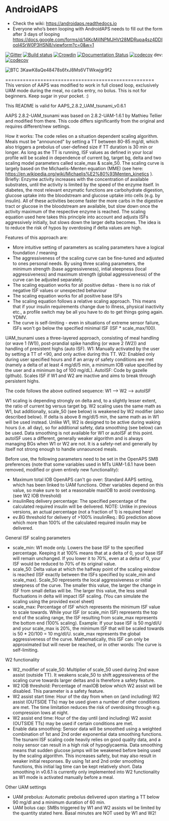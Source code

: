 # AndroidAPS

* Check the wiki: https://androidaps.readthedocs.io
*  Everyone who’s been looping with AndroidAPS needs to fill out the form after 3 days of looping  https://docs.google.com/forms/d/14KcMjlINPMJHVt28MDRupa4sz4DDIooI4SrW0P3HSN8/viewform?c=0&w=1

[![Gitter](https://badges.gitter.im/MilosKozak/AndroidAPS.svg)](https://gitter.im/MilosKozak/AndroidAPS?utm_source=badge&utm_medium=badge&utm_campaign=pr-badge&utm_content=badge)
[![Build status](https://travis-ci.org/nightscout/AndroidAPS.svg?branch=master)](https://travis-ci.org/nightscout/AndroidAPS)
[![Crowdin](https://d322cqt584bo4o.cloudfront.net/androidaps/localized.svg)](https://translations.androidaps.org/project/androidaps)
[![Documentation Status](https://readthedocs.org/projects/androidaps/badge/?version=latest)](https://androidaps.readthedocs.io/en/latest/?badge=latest)
[![codecov](https://codecov.io/gh/MilosKozak/AndroidAPS/branch/master/graph/badge.svg)](https://codecov.io/gh/MilosKozak/AndroidAPS)
dev: [![codecov](https://codecov.io/gh/MilosKozak/AndroidAPS/branch/dev/graph/badge.svg)](https://codecov.io/gh/MilosKozak/AndroidAPS)


![BTC](https://bitit.io/assets/coins/icon-btc-1e5a37bc0eb730ac83130d7aa859052bd4b53ac3f86f99966627801f7b0410be.svg) 3KawK8aQe48478s6fxJ8Ms6VTWkwjgr9f2

===================================================
This version of AAPS was modified to work in full closed loop, exclusively UAM mode during the meal, no carbs entry, no bolus. 
This is not for beginners.
Keep sugar in your pocket. :)

This README is valid for AAPS_2.8.2_UAM_tsunami_v0.6.1

AAPS 2.8.2-UAM_tsunami was based on 2.8.2-UAM-1.6.1 by Mathieu Tellier and modified from there. This code differs significantly from the original and requires different/new settings.

How it works:
The code relies on a situation dependent scaling algorithm. Meals must be "announced" by setting a TT between 80-85 mg/dl, which also triggers a prebolus of user-defined size if TT duration is 30 min or longer.
As long as the TT is running, ISF values as defined in your local profile will be scaled in dependence of current bg, target bg, delta and two scaling model parameters called scale_max & scale_50.
The scaling curve is largely based on the Michaelis-Menten equation (MME) (see here: https://en.wikipedia.org/wiki/Michaelis%E2%80%93Menten_kinetics ). Briefly: Enzyme activity increases with the concentration of available substrates, until the activity is limited by the speed of the enzyme itself.
In diabetes, the most relevant enzymatic functions are carbohydrate digestion, glucose uptake into the bloodstream and glucose uptake into cells (e.g. by insulin). All of these activities become faster the more carbs in the digestive tract or glucose in the bloodstream are available, but slow down once the activity maximum of the respective enzyme is reached. The scaling equation used here takes this principle into account and adjusts ISFs aggressively initially, but slows down the larger delta becomes. The idea is to reduce the risk of hypos by overdosing if delta values are high.

Features of this approach are:

- More intuitive setting of parameters as scaling parameters have a logical foundation / meaning
- The aggressiveness of the scaling curve can be fine-tuned and adjusted to ones personal needs. By using three scaling parameters, the minimum strength (base aggressiveness), intial steepness (local aggressiveness) and maximum strength (global aggressiveness) of the curve can be adjusted separately.
- The scaling equation works for all positive deltas - there is no risk of negative ISF values or unexpected behaviour
- The scaling equation works for all positive base ISFs
- The scaling equation follows a relative scaling approach. This means that if your insulin requirements change due to illness, physical inactivity etc., a profile switch may be all you have to do to get things going again. YDMV.
- The curve is self-limiting - even in situations of extreme sensor failure, ISFs won't go below the specified minimal ISF (ISF * scale_max/100).

UAM_tsunami uses a three-layered approach, consisting of meal handling (or wave 1 (W1)), post-prandial spike handling (or wave 2 (W2)) and handling of presistent highs (auto ISF).
W1: Manually activated by the user by setting a TT of <90, and only active during this TT.
W2: Enabled only during user specified hours and if an array of safety conditions are met (namely a delta of at least 4 mg/dl/5 min, a minimum IOB value specified by the user and a minimum bg of 100 mg/dL).
AutoISF: Code by gazelle (github). Scales ISF if W1 and W2 are inactive and aims to break through persistent highs.

The code follows the above outlined sequence: W1 --> W2 --> autoISF

W1 scaling is depending strongly on delta and, to a slightly lesser extent, the ratio of current bg versus target bg.
W2 scaling uses the same math as W1, but additionally, scale_50 (see below) is weakened by W2 modifier (also described below). If delta is above 8 mg/dl/5 min, the same math as in W1 will be used instead. Unlike W1, W2 is designed to be active during waking hours (i.e. all day), so for additional safety, data smoothing (see below) can be used. Data smoothing is not available for W1 or autoISF at this point.
autoISF uses a different, generally weaker algorithm and is always managing BGs when W1 or W2 are not. It is a safety-net and generally by itself not strong enough to handle unnaounced meals.

Before use, the following parameters need to be set in the OpenAPS SMB preferences (note that some variables used in MTs UAM-1.6.1 have been removed, modified or given entirely new functionality):

- Maximum total IOB OpenAPS can't go over: Standard AAPS setting, which has been linked to UAM functions. Other variables depend on this value, so make sure to set a reasonable maxIOB to avoid overdosing. (see W2 IOB threshold)
- insulinReq delivery percentage: The specified percentage of the calculated required insulin will be delivered. NOTE: Unlike in previous versions, an actual percentage (not a fraction of 1) is required here!
- ev.BG threshold for delivery of >100% insulinReq.: BG prediction above which more than 100% of the calculated required insulin may be delivered.

General ISF scaling parameters
- scale_min: W1 mode only. Lowers the base ISF to the specified percentage. Keeping it at 100% means that at a delta of 0, your base ISF will remain unchanged. If you lower it to 70%, even at a delta of 0, your ISF would be reduced to 70% of its original value.
- scale_50: Delta value at which the halfway point of the scaling window is reached (ISF exactly between the ISFs specified by scale_min and scale_max). Scale_50 represents the local aggressiveness or initial steepness of the curve. The smaller this value, the larger the change in ISF from small deltas will be. The larger this value, the less small fluctuations in delta will impact ISF scaling. (You can simulate the scaling using the provided excel sheet)
- scale_max: Percentage of ISF which represents the minimum ISF value to scale towards. While your ISF (or scale_min ISF) represents the top end of the scaling range, the ISF resulting from scale_max represents the bottom end (100% scaling). Example: If your base ISF is 50 mg/dl/U and your scale_max is 20%, the minimum ISF that will be scaled towards is 50 * 20/100 = 10 mg/dl/U. scale_max represents the global aggressiveness of the curve. Mathematically, this ISF can only be approximated but will never be reached, or in other words: The curve is self-limiting.

W2 functionality
- W2_modifier of scale_50: Multiplier of scale_50 used during 2nd wave assist (outside TT). It weakens scale_50 to shift aggressiveness of the scaling curve towards larger deltas and is therefore a safety feature.
- W2 IOB threshold: Percentage of maxIOB below which W2 assist will be disabled. This parameter is a safety feature.
- W2 assist start time: Hour of the day from when on (and including) W2 assist (OUTSIDE TTs) may be used given a number of other conditions are met. The time limitation reduces the risk of overdosing through e.g. compression lows at night.
- W2 assist end time: Hour of the day until (and including) W2 assist (OUTSIDE TTs) may be used if certain conditions are met.
- Enable data smoothing: Sensor data will be smoothed using a weighted combination of 1st and 2nd order exponential data smoothing functions. The tsunami ISF scaling code heavily relies on good quality data, and a noisy sensor can result in a high risk of hypoglycaemia. Data smoothing means that sudden glucose jumps will be weakened before being used by the scaling algorithm. This increases safety, but may also result in weaker initial responses. By using 1st and 2nd order smoothing functions, this initial lag time can be kept relatively short. Data smoothing in v0.6.1 is currently only implemented into W2 functionality as W1 mode is activated manually before a meal.

Other UAM settings
- UAM prebolus: Automatic prebolus delivered upon starting a TT below 90 mg/dl and a minimum duration of 60 min.
- UAM bolus cap: SMBs triggered by W1 and W2 assists wil be limited by the quantity stated here. Basal minutes are NOT used by W1 and W2!